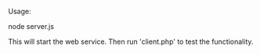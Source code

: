 Usage:

node server.js

This will start the web service. Then run 'client.php' to test the functionality.